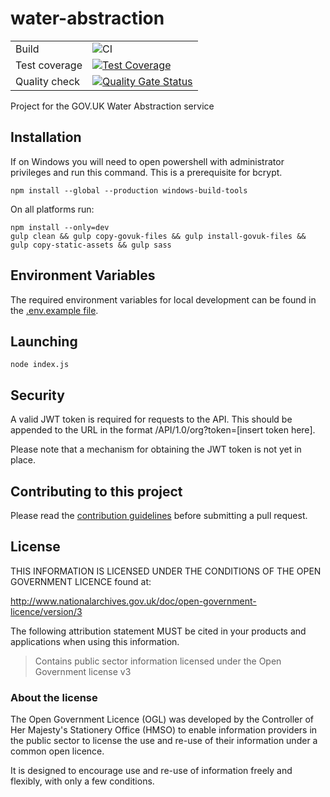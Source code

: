 
# water-abstraction

|               |              |  
|---------------|--------------|
| Build         |  ![CI](https://github.com/DEFRA/water-abstraction-ui/workflows/CI/badge.svg) |
| Test coverage | [![Test Coverage](https://api.codeclimate.com/v1/badges/cbb2d0b03cc084ad17a3/test_coverage)](https://codeclimate.com/github/DEFRA/water-abstraction-ui/test_coverage) |
| Quality check |  [![Quality Gate Status](https://sonarcloud.io/api/project_badges/measure?project=DEFRA_water-abstraction-ui&metric=alert_status)](https://sonarcloud.io/dashboard?id=DEFRA_water-abstraction-ui) |


Project for the GOV.UK Water Abstraction service

## Installation

If on Windows you will need to open powershell with administrator privileges and run this command. This is a prerequisite for bcrypt.

```
npm install --global --production windows-build-tools
```

On all platforms run:

```
npm install --only=dev
gulp clean && gulp copy-govuk-files && gulp install-govuk-files && gulp copy-static-assets && gulp sass
```

## Environment Variables

The required environment variables for local development can be found in the [.env.example file](./.env.example).

## Launching

`node index.js`

## Security

A valid JWT token is required for requests to the API. This should be appended to the URL in the format /API/1.0/org?token=[insert token here].

Please note that a mechanism for obtaining the JWT token is not yet in place.

## Contributing to this project

Please read the [contribution guidelines](/CONTRIBUTING.md) before submitting a pull request.

## License

THIS INFORMATION IS LICENSED UNDER THE CONDITIONS OF THE OPEN GOVERNMENT LICENCE found at:

<http://www.nationalarchives.gov.uk/doc/open-government-licence/version/3>

The following attribution statement MUST be cited in your products and applications when using this information.

>Contains public sector information licensed under the Open Government license v3

### About the license

The Open Government Licence (OGL) was developed by the Controller of Her Majesty's Stationery Office (HMSO) to enable information providers in the public sector to license the use and re-use of their information under a common open licence.

It is designed to encourage use and re-use of information freely and flexibly, with only a few conditions.
